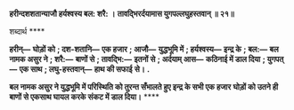 **हरीन्दशशतान्याजौ हर्यश्वस्य बल: शरै: ।** **तावद्भिरर्दयामास युगपल्लघुहस्तवान् ॥ २१॥** 

शब्दार्थ **** 

**हरीन्—** **घोड़ों को** **; दश-शतानि—** **एक हजार** **; आजौ—** **युद्धभूमि में** **; हर्यश्वस्य—** **इन्द्र के** **; बल:—** **बल नामक असुर ने** **; शरै:—** **बाणों से** **; तावद्भि:—** **इतनों से** **; अर्दयाम् आस—** **कठिनाई में डाल दिया** **; युगपत्—** **एक साथ** **; लघु-हस्तवान्—** **हाथ की सफाई** **से।** **.** 

**बल नामक असुर ने युद्धभूमि में परिस्थिति को तुरन्त सँभालते हुए इन्द्र के सभी एक हजार** **घोड़ों को उतने ही बाणों से एकसाथ घायल करके संकट में डाल दिया।** **** 